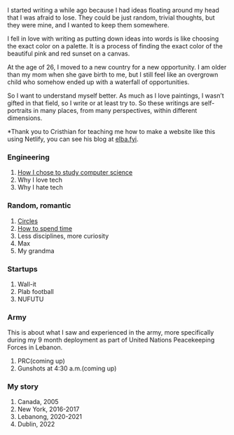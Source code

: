 I started writing a while ago because I had ideas floating around my head that I was afraid to lose. They could be just random, trivial thoughts, but they were mine, and I wanted to keep them somewhere. 

I fell in love with writing as putting down ideas into words is like choosing the exact color on a palette. It is a process of finding the exact color of the beautiful pink and red sunset on a canvas.

At the age of 26, I moved to a new country for a new opportunity. I am older than my mom when she gave birth to me, but I still feel like an overgrown child who somehow ended up with a waterfall of opportunities. 

So I want to understand myself better. As much as I love paintings, I wasn’t gifted in that field, so I write or at least try to. So these writings are self-portraits in many places, from many perspectives, within different dimensions.

*Thank you to Cristhian for teaching me how to make a website like this using Netlify, you can see his blog at [elba.fyi](https://www.elba.fyi/).

### Engineering
1. [How I chose to study computer science](/blog?post=computer-science)
2. Why I love tech
3. Why I hate tech

### Random, romantic
1. [Circles](/blog?post=circles)
2. [How to spend time](/blog?post=time)
3. Less disciplines, more curiosity
4. Max
5. My grandma



### Startups
1. Wall-it
2. Plab football
3. NUFUTU

### Army
This is about what I saw and experienced in the army, more specifically during my 9 month deployment as part of United Nations Peacekeeping Forces in Lebanon.

1. PRC(coming up)
2. Gunshots at 4:30 a.m.(coming up)

### My story

1. Canada, 2005
2. New York, 2016-2017
3. Lebanong, 2020-2021
3. Dublin, 2022
